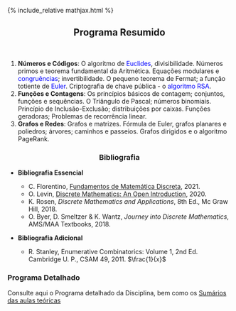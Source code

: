 {% include_relative mathjax.html %}

<h2 align="center"> Programa Resumido </h2>
<br>
  
1. **Números e Códigos**: O algoritmo de <span style="color:blue">Euclides</span>, divisibilidade. Números primos e teorema fundamental da Aritmética. Equações modulares e <span style="color:blue">congruências</span>; invertibilidade. O pequeno teorema de Fermat; a função totiente de <span style="color:blue">Euler</span>. Criptografia de chave pública - o <span style="color:blue">algoritmo RSA</span>. 
2. **Funções e Contagens**: Os princípios básicos de contagem; conjuntos, funções e sequências. O Triângulo de Pascal; números binomiais. Princípio de Inclusão-Exclusão; distribuições por caixas. Funções geradoras; Problemas de recorrência linear.
3. **Grafos e Redes**: Grafos e matrizes. Fórmula de Euler, grafos planares e poliedros; árvores; caminhos e passeios. Grafos dirigidos e o algoritmo PageRank. 

<h3 align="center"> Bibliografia </h3>

- **Bibliografia Essencial**
  - C. Florentino, [Fundamentos de Matemática Discreta](FMD-2021.pdf), 2021.
  - O. Levin, [Discrete Mathematics: An Open Introduction](http://discrete.openmathbooks.org/pdfs/dmoi3-tablet.pdf), 2020.
  - K. Rosen, _Discrete Mathematics and Applications_, 8th Ed., Mc Graw Hill, 2018.
  - O. Byer, D. Smeltzer & K. Wantz, _Journey into Discrete Mathematics_, AMS/MAA Textbooks, 2018.

- **Bibliografia Adicional**
  - R. Stanley, Enumerative Combinatorics: Volume 1, 2nd Ed. Cambridge U. P., CSAM 49, 2011. $\frac{1}{x}$

### Programa Detalhado

Consulte aqui o Programa detalhado da Disciplina, bem como os [Sumários das aulas teóricas](sumarios.md) 
